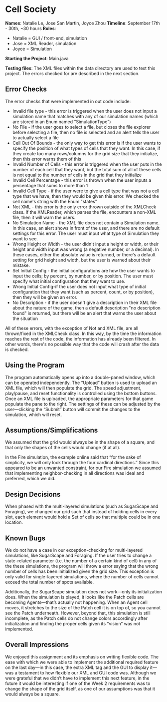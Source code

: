 # Cell Society
**Names**: Natalie Le, Jose San Martin, Joyce Zhou
**Timeline**: September 17th - 30th, ~30 hours
**Roles**:
* Natalie = GUI / front-end, simulation
* Jose = XML Reader, simulation
* Joyce = Simulation

**Starting the Project**: Main.java

**Testing files**: The XML files within the data directory are used to test this project. The errors checked for are described in the next section.

## Error Checks
The error checks that were implemented in out code include:
* Invalid file type - this error is triggered when the user does not input a simulation name that matches
with any of our simulation names (which are stored in an Enum named "SimulationType")
* No File - if the user goes to select a file, but closes the file explorer before selecting a file, then
no file is selected and an alert tells the user to actually select a file
* Cell Out Of Bounds - the only way to get this error is if the user wants to specify the position of what
types of cells that they want. In this case, if they create too many rows/columns for the grid size that
they initialize, then this error warns them of this
* Invalid Number of Cells - this error is triggered when the user puts in the number of each cell that they
want, but the total sum of all of these cells is not equal to the number of cells in the grid that they initialize
* Invalid Cell Percentage - this error is thrown when the user inputs a percentage that sums to more than 1
* Invalid Cell Type - if the user were to give a cell type that was not a cell type that we have, then they
would be given this error. We checked the cell name's string with the Enum "states"
* Not XML - this error is the only error thrown outside of the XMLCheck class. If the XMLReader, which parses
the file, encounters a non-XML file, then it will warn the users.
* No Simulation Name - the XML file does not contain a Simulation name. In this case, an alert shows in front of
the user, and there are no default settings for this error. The user must input what type of Simulation they
want to see.
* Wrong Height or Width - the user didn't input a height or width, or their height and width input was wrong (a negative
number, or a decimal). In these cases, either the absolute value is returned, or there's a default setting for grid
height and width, but the user is warned about their mistake.
* Set Initial Config - the initial configurations are how the user wants to input the cells; by percent, by number,
or by position. The user must specify what initial configuration that they want to use.
* Wrong Initial Config-if the user does not input what type of initial configuration that they want (such as percent,
count, or by position), then they will be given an error.
* No Description - if the user doesn't give a description in their XML file about the nature of the game, then
a default description "no description found" is returned, but there will be an alert that warns the user about
the situation

All of these errors, with the exception of Not and XML file, are all thrown/fixed in the XMLCheck class. In this way, by the time the information reaches the rest of the code, the information has already been filtered. In other words, there's no possible way that the code will crash after the data is checked.

## Using the Program
The program automatically opens up into a double-paned window, which can be operated independently. The “Upload” button is used to upload an XML file, which will then populate the grid. The speed adjustment, play/pause, and reset functionality is controlled using the bottom buttons. Once an XML file is uploaded, the appropriate parameters for that game populate the pane to the right. The settings of these can be adjusted by the user—clicking the “Submit” button will commit the changes to the simulation, which will reset.

## Assumptions/Simplifications
We assumed that the grid would always be in the shape of a square, and that only the shapes of the cells would change (if at all).

In the Fire simulation, the example online said that “for the sake of simplicity, we will only look through the four cardinal directions.” Since this appeared to be an unwanted constraint, for our Fire simulation we assumed that implementing neighbor-checking in all directions was ideal and preferred, which we did.

## Design Decisions
When phased with the multi-layered simulations (such as SugarScape and Foraging), we changed our grid such that instead of holding cells in every slot, each element would hold a Set of cells so that multiple could be in one location.

## Known Bugs
We do not have a case in our exception-checking for multi-layered simulations, like SugarScape and Foraging. If the user tries to change a state-related parameter (i.e. the number of a certain kind of cell) in any of the these simulations, the program will throw a error saying that the wrong number of cells has been initialized given the grid size. This exception is only valid for single-layered simulations, where the number of cells cannot exceed the total number of spots available.

Additionally, the SugarScape simulation does not work—only its initialization does. When the simulation is played, it looks like the Patch cells are becoming Agents—that’s actually not happening. When an Agent cell moves, it stretches to the size of the Patch cell it is on top of, so you cannot see the Patch underneath. However, beyond that, this simulation is still incomplete, as the Patch cells do not change colors accordingly after initialization and finding the proper cells given its “vision” was not implemented.

## Overall Impressions
We enjoyed this assignment and its emphasis on writing flexible code. The ease with which we were able to implement the additional required feature on the last day—in this case, the extra XML tag <description/> and the GUI to display it—was a testament to how flexible our XML and GUI code was. Although we were grateful that we didn’t have to implement this next feature, in the future it would be interesting if one of the Week 2 requirements was to change the shape of the grid itself, as one of our assumptions was that it would always be a square.
